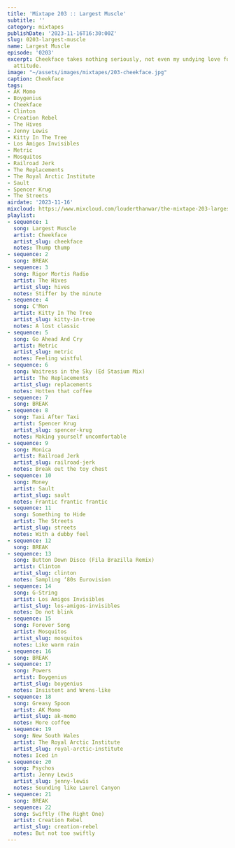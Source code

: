 ```yaml
---
title: 'Mixtape 203 :: Largest Muscle'
subtitle: ''
category: mixtapes
publishDate: '2023-11-16T16:30:00Z'
slug: 0203-largest-muscle
name: Largest Muscle
episode: '0203'
excerpt: Cheekface takes nothing seriously, not even my undying love for their questionable
  attitude.
image: "~/assets/images/mixtapes/203-cheekface.jpg"
caption: Cheekface
tags:
- AK Momo
- Boygenius
- Cheekface
- Clinton
- Creation Rebel
- The Hives
- Jenny Lewis
- Kitty In The Tree
- Los Amigos Invisibles
- Metric
- Mosquitos
- Railroad Jerk
- The Replacements
- The Royal Arctic Institute
- Sault
- Spencer Krug
- The Streets
airdate: '2023-11-16'
mixcloud: https://www.mixcloud.com/louderthanwar/the-mixtape-203-largest-muscle-2023-11-18/
playlist:
- sequence: 1
  song: Largest Muscle
  artist: Cheekface
  artist_slug: cheekface
  notes: Thump thump
- sequence: 2
  song: BREAK
- sequence: 3
  song: Rigor Mortis Radio
  artist: The Hives
  artist_slug: hives
  notes: Stiffer by the minute
- sequence: 4
  song: C'Mon
  artist: Kitty In The Tree
  artist_slug: kitty-in-tree
  notes: A lost classic
- sequence: 5
  song: Go Ahead And Cry
  artist: Metric
  artist_slug: metric
  notes: Feeling wistful
- sequence: 6
  song: Waitress in the Sky (Ed Stasium Mix)
  artist: The Replacements
  artist_slug: replacements
  notes: Hotten that coffee
- sequence: 7
  song: BREAK
- sequence: 8
  song: Taxi After Taxi
  artist: Spencer Krug
  artist_slug: spencer-krug
  notes: Making yourself uncomfortable
- sequence: 9
  song: Monica
  artist: Railroad Jerk
  artist_slug: railroad-jerk
  notes: Break out the toy chest
- sequence: 10
  song: Money
  artist: Sault
  artist_slug: sault
  notes: Frantic frantic frantic
- sequence: 11
  song: Something to Hide
  artist: The Streets
  artist_slug: streets
  notes: With a dubby feel
- sequence: 12
  song: BREAK
- sequence: 13
  song: Button Down Disco (Fila Brazilla Remix)
  artist: Clinton
  artist_slug: clinton
  notes: Sampling ‘80s Eurovision
- sequence: 14
  song: G-String
  artist: Los Amigos Invisibles
  artist_slug: los-amigos-invisibles
  notes: Do not blink
- sequence: 15
  song: Forever Song
  artist: Mosquitos
  artist_slug: mosquitos
  notes: Like warm rain
- sequence: 16
  song: BREAK
- sequence: 17
  song: Powers
  artist: Boygenius
  artist_slug: boygenius
  notes: Insistent and Wrens-like
- sequence: 18
  song: Greasy Spoon
  artist: AK Momo
  artist_slug: ak-momo
  notes: More coffee
- sequence: 19
  song: New South Wales
  artist: The Royal Arctic Institute
  artist_slug: royal-arctic-institute
  notes: Iced in
- sequence: 20
  song: Psychos
  artist: Jenny Lewis
  artist_slug: jenny-lewis
  notes: Sounding like Laurel Canyon
- sequence: 21
  song: BREAK
- sequence: 22
  song: Swiftly (The Right One)
  artist: Creation Rebel
  artist_slug: creation-rebel
  notes: But not too swiftly
---
```


